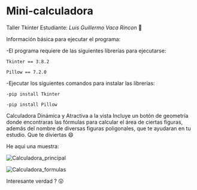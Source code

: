 # Mini-calculadora
Taller Tkinter
Estudiante:  _Luis Guillermo Vaca Rincon_ :cowboy_hat_face: 

Información básica para ejecutar el programa: 

 -El programa requiere de las siguientes librerías para ejecutarse:
 
    Tkinter == 3.8.2
    
    Pillow == 7.2.0
    
  -Ejecutar los siguientes comandos para instalar las librerías:
  
    -pip install Tkinter
    
    -pip install Pillow
    
 
Calculadora Dinámica y Atractiva a la vista
Incluye un botón de geometría donde encontraras las fórmulas para calcular el área de ciertas figuras, además del nombre de diversas figuras poligonales, que te ayudaran en tu estudio. 
Que te diviertas :smile:
 
He aqui una muestra: 

![Calculadora_principal](https://user-images.githubusercontent.com/73821820/99105058-d9e37880-25af-11eb-966e-88b5d707ce62.png)

![Calculadora_formulas](https://user-images.githubusercontent.com/73821820/99104322-e1eee880-25ae-11eb-9597-be98c60ed3ac.png)


Interesante verdad ? :astonished:
